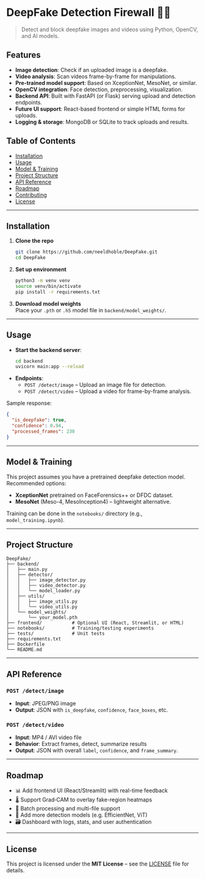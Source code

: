 
# DeepFake Detection Firewall 🚫🎥

> Detect and block deepfake images and videos using Python, OpenCV, and AI models.

## Features

- **Image detection**: Check if an uploaded image is a deepfake.
- **Video analysis**: Scan videos frame-by-frame for manipulations.
- **Pre-trained model support**: Based on XceptionNet, MesoNet, or similar.
- **OpenCV integration**: Face detection, preprocessing, visualization.
- **Backend API**: Built with FastAPI (or Flask) serving upload and detection endpoints.
- **Future UI support**: React-based frontend or simple HTML forms for uploads.
- **Logging & storage**: MongoDB or SQLite to track uploads and results.

## Table of Contents

- [Installation](#installation)  
- [Usage](#usage)  
- [Model & Training](#model--training)  
- [Project Structure](#project-structure)  
- [API Reference](#api-reference)  
- [Roadmap](#roadmap)  
- [Contributing](#contributing)  
- [License](#license)

---

## Installation

1. **Clone the repo**  
   ```bash
   git clone https://github.com/neeldhoble/DeepFake.git
   cd DeepFake
   ```

2. **Set up environment**  
   ```bash
   python3 -m venv venv
   source venv/bin/activate
   pip install -r requirements.txt
   ```

3. **Download model weights**  
   Place your `.pth` or `.h5` model file in `backend/model_weights/`.

---

## Usage

- **Start the backend server**:
  ```bash
  cd backend
  uvicorn main:app --reload
  ```
- **Endpoints**:
  - `POST /detect/image` – Upload an image file for detection.
  - `POST /detect/video` – Upload a video for frame-by-frame analysis.

Sample response:
```json
{
  "is_deepfake": true,
  "confidence": 0.94,
  "processed_frames": 230
}
```

---

## Model & Training

This project assumes you have a pretrained deepfake detection model. Recommended options:
- **XceptionNet** pretrained on FaceForensics++ or DFDC dataset.
- **MesoNet** (Meso-4, MesoInception4) – lightweight alternative.

Training can be done in the `notebooks/` directory (e.g., `model_training.ipynb`).

---

## Project Structure

```
DeepFake/
├── backend/
│   ├── main.py
│   ├── detector/
│   │   ├── image_detector.py
│   │   ├── video_detector.py
│   │   └── model_loader.py
│   ├── utils/
│   │   ├── image_utils.py
│   │   └── video_utils.py
│   └── model_weights/
│       └── your_model.pth
├── frontend/           # Optional UI (React, Streamlit, or HTML)
├── notebooks/          # Training/testing experiments
├── tests/              # Unit tests
├── requirements.txt
├── Dockerfile
└── README.md
```

---

## API Reference

### `POST /detect/image`
- **Input**: JPEG/PNG image  
- **Output**: JSON with `is_deepfake`, `confidence`, `face_boxes`, etc.

### `POST /detect/video`
- **Input**: MP4 / AVI video file  
- **Behavior**: Extract frames, detect, summarize results  
- **Output**: JSON with overall `label`, `confidence`, and `frame_summary`.

---

## Roadmap

- 📊 Add frontend UI (React/Streamlit) with real-time feedback  
- 🌡️ Support Grad‑CAM to overlay fake-region heatmaps  
- 📁 Batch processing and multi-file support  
- 🧪 Add more detection models (e.g. EfficientNet, ViT)  
- 🗃️ Dashboard with logs, stats, and user authentication

---

## License

This project is licensed under the **MIT License** – see the [LICENSE](LICENSE) file for details.
